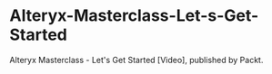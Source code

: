 # Alteryx-Masterclass-Let-s-Get-Started
Alteryx Masterclass - Let's Get Started [Video], published by Packt.
